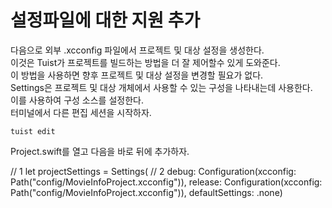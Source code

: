 # 설정파일에 대한 지원 추가
다음으로 외부 .xcconfig 파일에서 프로젝트 및 대상 설정을 생성한다.    
이것은 Tuist가 프로젝트를 빌드하는 방법을 더 잘 제어할수 있게 도와준다.    
이 방법을 사용하면 향후 프로젝트 및 대상 설정을 변경할 필요가 없다.   
Settings은 프로젝트 및 대상 개체에서 사용할 수 있는 구성을 나타내는데 사용한다.   
이를 사용하여 구성 소스를 설정한다.   
터미널에서 다른 편집 세션을 시작하자.   
```
tuist edit
```
Project.swift를 열고 다음을 바로 뒤에 추가하자.

// 1
let projectSettings = Settings(
  // 2
  debug: Configuration(xcconfig: Path("config/MovieInfoProject.xcconfig")),
  release: Configuration(xcconfig: Path("config/MovieInfoProject.xcconfig")),
  defaultSettings: .none)
